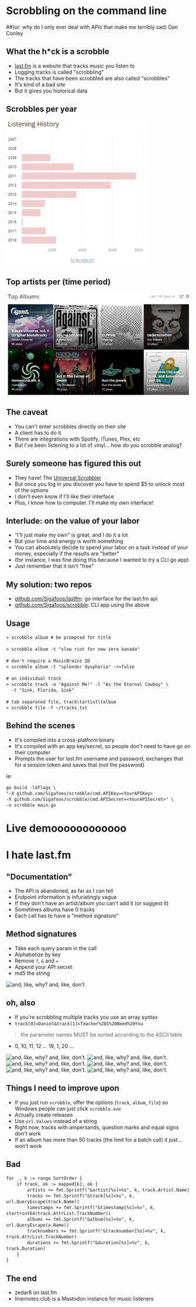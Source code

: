 # Scrobbling on the command line
##(or: why do I only ever deal with APIs that make me terribly sad)
Dan Conley



## What the h\*ck is a scrobble
* [last.fm](//last.fm) is a website that tracks music you listen to
* Logging tracks is called "scrobbling"
* The tracks that have been scrobbled are also called "scrobbles"
* It's kind of a bad site
* But it gives you historical data


## Scrobbles per year
![A bar graph showing how many scrobbles I've had each year since 2007](scrobblesperyear.png)


## Top artists per (time period)
![My eight top albums in the past 180 days](topalbums.png)


## The caveat
* You can't enter scrobbles directly on their site
* A client has to do it
* There are integrations with Spotify, iTunes, Plex, etc
* But I've been listening to a lot of vinyl... how do you scrobble analog?


## Surely someone has figured this out
* They have! The [Universal Scrobbler](http://universalscrobbler.com/)
* But once you log in you discover you have to spend $5 to unlock most of the options
* I don't even know if I'll like their interface
* Plus, I know how to computer. I'll make my _own_ interface!



## Interlude: on the value of your labor
* "I'll just make my own" is great, and I do it a lot
* But your time and energy is worth something
* You can absolutely decide to spend your labor on a task instead of your money, especially if the results are "better"
* (for instance, I was fine doing this because I wanted to try a CLI go app)
* Just remember that it isn't "free"



## My solution: two repos
* [github.com/Sigafoos/lastfm](https://github.com/Sigafoos/lastfm): go interface for the last.fm api
* [github.com/Sigafoos/scrobble](https://github.com/Sigafoos/scrobble): CLI app using the above


## Usage
	> scrobble album # be prompted for title

	> scrobble album -t "slow riot for new zero kanada"

	# don't require a MusicBrainz ID
	> scrobble album -t "splendor dysphoria" -r=false

	# an individual track
	> scrobble track -a "Against Me!" -l "As the Eternal Cowboy" \
	  -t "Sink, Florida, Sink"

	# tab separated file, track\tartist\talbum
	> scrobble file -f ~/tracks.txt


## Behind the scenes
* It's compiled into a cross-platform binary
* It's compiled with an app key/secret, so people don't need to have go on their computer
* Prompts the user for last.fm username and password, exchanges that for a session token and saves that (not the password)

ie:

	go build -ldflags \
	"-X github.com/Sigafoos/scrobble/cmd.APIKey=<YourAPIKey>
	-X github.com/Sigafoos/scrobble/cmd.APISecret=<YourAPISecret>" \
	-o scrobble main.go



# Live demoooooooooooo



# I hate last.fm


## "Documentation"
* The API is abandoned, as far as I can tell
* Endpoint information is infuriatingly vague
* If they don't have an artist/album you can't add it (or suggest it)
* Sometimes albums have 0 tracks
* Each call has to have a "method signature"


## Method signatures
* Take each query param in the call
* Alphabetize by key
* Remove `?`, `&` and `=`
* Append your API secret
* md5 the string


![and, like, why? and, like, don't.](https://media2.giphy.com/media/vLhYqCSE2YVXi/giphy.gif)


## oh, also
* If you're scrobbling multiple tracks you use an array syntax
* `track[0]=Daniel&track[1]=Teacher%20I%20Need%20You`

> the parameter names MUST be sorted according to the ASCII table

* 0, 10, 11, 12 ... 19, 1, 20 ...


![and, like, why? and, like, don't.](https://media2.giphy.com/media/vLhYqCSE2YVXi/giphy.gif)
![and, like, why? and, like, don't.](https://media2.giphy.com/media/vLhYqCSE2YVXi/giphy.gif)
![and, like, why? and, like, don't.](https://media2.giphy.com/media/vLhYqCSE2YVXi/giphy.gif)
![and, like, why? and, like, don't.](https://media2.giphy.com/media/vLhYqCSE2YVXi/giphy.gif)
![and, like, why? and, like, don't.](https://media2.giphy.com/media/vLhYqCSE2YVXi/giphy.gif)
![and, like, why? and, like, don't.](https://media2.giphy.com/media/vLhYqCSE2YVXi/giphy.gif)



## Things I need to improve upon
* If you just run `scrobble`, offer the options (`track`, `album`, `file`) so Windows people can just click `scrobble.exe`
* Actually create releases
* Use `url.Values` instead of a string
* Right now, tracks with ampersands, question marks and equal signs don't work
* If an album has more than 50 tracks (the limit for a batch call) it just... won't work


## Bad
	for _, k := range SortOrder {
		if track, ok := mapped[k]; ok {
			artists += fmt.Sprintf("&artist[%s]=%s", k, track.Artist.Name)
			tracks += fmt.Sprintf("&track[%s]=%s", k, url.QueryEscape(track.Name))
			timestamps += fmt.Sprintf("&timestamp[%s]=%v", k, start+int64(track.AttrList.TrackNumber))
			albums += fmt.Sprintf("&album[%s]=%v", k, url.QueryEscape(a.Name))
			tracknumbers += fmt.Sprintf("&tracknumber[%s]=%v", k, track.AttrList.TrackNumber)
			durations += fmt.Sprintf("&duration[%s]=%v", k, track.Duration)
		}
	}



## The end
* zedar8 on last.fm
* linernotes.club is a Mastodon instance for music listeners
